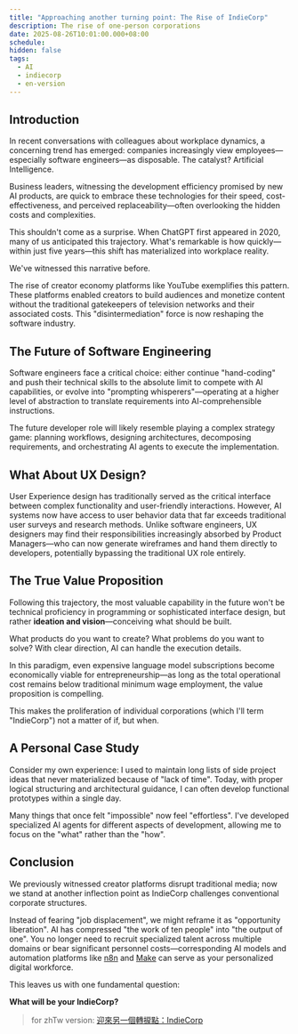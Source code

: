 ```yaml
---
title: "Approaching another turning point: The Rise of IndieCorp"
description: The rise of one-person corporations
date: 2025-08-26T10:01:00.000+08:00
schedule:
hidden: false
tags:
  - AI
  - indiecorp
  - en-version
---
```


## Introduction

In recent conversations with colleagues about workplace dynamics, a concerning trend has emerged: companies increasingly view employees—especially software engineers—as disposable. The catalyst? Artificial Intelligence.

Business leaders, witnessing the development efficiency promised by new AI products, are quick to embrace these technologies for their speed, cost-effectiveness, and perceived replaceability—often overlooking the hidden costs and complexities.

This shouldn't come as a surprise. When ChatGPT first appeared in 2020, many of us anticipated this trajectory. What's remarkable is how quickly—within just five years—this shift has materialized into workplace reality.

We've witnessed this narrative before.

The rise of creator economy platforms like YouTube exemplifies this pattern. These platforms enabled creators to build audiences and monetize content without the traditional gatekeepers of television networks and their associated costs. This "disintermediation" force is now reshaping the software industry.

## The Future of Software Engineering

Software engineers face a critical choice: either continue "hand-coding" and push their technical skills to the absolute limit to compete with AI capabilities, or evolve into "prompting whisperers"—operating at a higher level of abstraction to translate requirements into AI-comprehensible instructions.

The future developer role will likely resemble playing a complex strategy game: planning workflows, designing architectures, decomposing requirements, and orchestrating AI agents to execute the implementation.

## What About UX Design?

User Experience design has traditionally served as the critical interface between complex functionality and user-friendly interactions. However, AI systems now have access to user behavior data that far exceeds traditional user surveys and research methods. Unlike software engineers, UX designers may find their responsibilities increasingly absorbed by Product Managers—who can now generate wireframes and hand them directly to developers, potentially bypassing the traditional UX role entirely.

## The True Value Proposition

Following this trajectory, the most valuable capability in the future won't be technical proficiency in programming or sophisticated interface design, but rather **ideation and vision**—conceiving what should be built.

What products do you want to create? What problems do you want to solve? With clear direction, AI can handle the execution details.

In this paradigm, even expensive language model subscriptions become economically viable for entrepreneurship—as long as the total operational cost remains below traditional minimum wage employment, the value proposition is compelling.

This makes the proliferation of individual corporations (which I'll term "IndieCorp") not a matter of if, but when.

## A Personal Case Study

Consider my own experience: I used to maintain long lists of side project ideas that never materialized because of "lack of time". Today, with proper logical structuring and architectural guidance, I can often develop functional prototypes within a single day.

Many things that once felt "impossible" now feel "effortless". I've developed specialized AI agents for different aspects of development, allowing me to focus on the "what" rather than the "how".

## Conclusion

We previously witnessed creator platforms disrupt traditional media; now we stand at another inflection point as IndieCorp challenges conventional corporate structures.

Instead of fearing "job displacement", we might reframe it as "opportunity liberation". AI has compressed "the work of ten people" into "the output of one". You no longer need to recruit specialized talent across multiple domains or bear significant personnel costs—corresponding AI models and automation platforms like [n8n](https://n8n.io/) and [Make](https://www.make.com/en) can serve as your personalized digital workforce.

This leaves us with one fundamental question:

**What will be your IndieCorp?**


> for zhTw version: <a href="/thoughts/indiecorp">迎來另一個轉捩點：IndieCorp</a>
